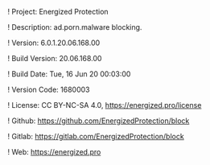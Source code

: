 ! Project: Energized Protection

! Description: ad.porn.malware blocking.

! Version: 6.0.1.20.06.168.00

! Build Version: 20.06.168.00

! Build Date: Tue, 16 Jun 20 00:03:00

! Version Code: 1680003

! License: CC BY-NC-SA 4.0, https://energized.pro/license

! Github: https://github.com/EnergizedProtection/block

! Gitlab: https://gitlab.com/EnergizedProtection/block


! Web: https://energized.pro
